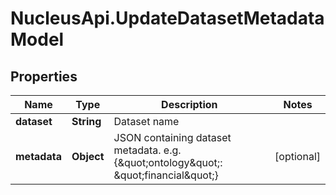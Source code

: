 # NucleusApi.UpdateDatasetMetadataModel

## Properties
Name | Type | Description | Notes
------------ | ------------- | ------------- | -------------
**dataset** | **String** | Dataset name | 
**metadata** | **Object** | JSON containing dataset metadata. e.g. {\&quot;ontology\&quot;: \&quot;financial\&quot;} | [optional] 


